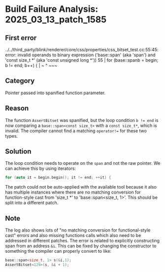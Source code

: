 # Build Failure Analysis: 2025_03_13_patch_1585

## First error

../../third_party/blink/renderer/core/css/properties/css_bitset_test.cc:55:45: error: invalid operands to binary expression ('base::span<const size_t>' (aka 'span<const unsigned long>') and 'const size_t *' (aka 'const unsigned long *'))
   55 |   for (base::span<const size_t>b = begin; b != end; b++) {
      |                                           ~ ^  ~~~

## Category
Pointer passed into spanified function parameter.

## Reason
The function `AssertBitset` was spanified, but the loop condition `b != end` is now comparing a `base::span<const size_t>` with a `const size_t*`, which is invalid. The compiler cannot find a matching `operator!=` for these two types.

## Solution
The loop condition needs to operate on the `span` and not the raw pointer. We can achieve this by using iterators:

```c++
for (auto it = begin.begin(); it != end; ++it) {
```

The patch could not be auto-applied with the available tool because it also has multiple instances where there are no matching conversion for function-style cast from 'size_t *' to 'base::span<size_t, 1>'. This should be split into a different patch.

## Note
The log also shows lots of "no matching conversion for functional-style cast" errors and also missing functions calls which also need to be addressed in different patches. The error is related to explicitly constructing span from an address `&i`. This can be fixed by changing the constructor to something the compiler can properly convert to like:
```c++
base::span<size_t, 1> s(&i,1);
AssertBitset<129>(s, &i + 1);